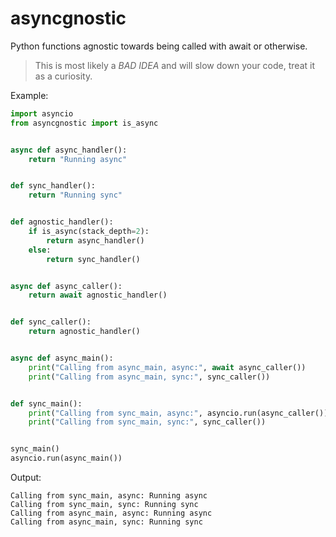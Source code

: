 # asyncgnostic

Python functions agnostic towards being called with await or otherwise.

> This is most likely a *BAD IDEA* and will slow down your code, treat it as a curiosity.

Example:

```python
import asyncio
from asyncgnostic import is_async


async def async_handler():
    return "Running async"


def sync_handler():
    return "Running sync"


def agnostic_handler():
    if is_async(stack_depth=2):
        return async_handler()
    else:
        return sync_handler()


async def async_caller():
    return await agnostic_handler()


def sync_caller():
    return agnostic_handler()


async def async_main():
    print("Calling from async_main, async:", await async_caller())
    print("Calling from async_main, sync:", sync_caller())


def sync_main():
    print("Calling from sync_main, async:", asyncio.run(async_caller()))
    print("Calling from sync_main, sync:", sync_caller())


sync_main()
asyncio.run(async_main())
```

Output:

```console
Calling from sync_main, async: Running async
Calling from sync_main, sync: Running sync
Calling from async_main, async: Running async
Calling from async_main, sync: Running sync
```
